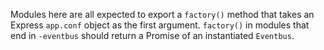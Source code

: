 Modules here are all expected to export a `factory()` method that takes an
Express `app.conf` object as the first argument.  `factory()` in modules that end in
`-eventbus` should return a Promise of an instantiated `Eventbus`.